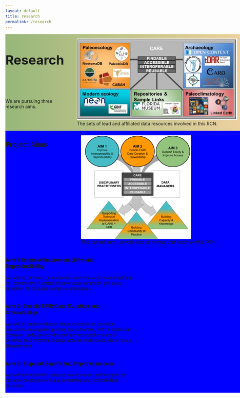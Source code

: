 ```yaml
---
layout: default
title: research
permalink: /research
---
```

<style>
.text-block-main {
  display: grid;
  grid-template-rows: auto auto auto;
  padding: 10px;
  }
</style>


<div class="text-block-main" style="display:grid;grid-template-rows:auto auto;margin:0;padding:0;" id="block1">
  <div class="text-block-right" style="display:grid;grid-template-columns:auto auto;background-image:linear-gradient(to left, #f0d2a1, #97b779);padding-left:0;" id="headingblock">
    <div class="text-block-right" style="display:grid;grid-template-rows:auto auto;background-color:transparent;">
      <h1 style="font-size:40px;">Research</h1>
      <p>We are pursuing three research aims.</p>
    </div>
    <div class="text-block-right" style="background-color:transparent;padding-left:0;">
      <figure>
        <img src="./images/fairos-stakeholders.jpg" alt="Stakeholders" style="max-width:500px;">
        <figcaption>The sets of lead and affiliated data resources involved in this RCN. </figcaption>
      </figure>
    </div>
  </div>
  
  <div class="text-block-right" style="display:grid;grid-template-rows:auto auto;background-color:blue;padding:0;" id="meatblock">
    <div class="text-block-right" style="display:grid;grid-template-columns:auto auto;">
      <h2>Project Aims</h2>
       <div>
        <figure>
          <img src="./images/rcn_aims.png" alt="goals" style="display:block" align="absbottom">
          <figcaption>The central aims, people, and outcomes that motivate this RCN. </figcaption>
        </figure>
       </div>
    </div>
    <div class="text-block-right" style="display:grid;grid-template-columns:repeat(auto-fill, minmax(400px, 1fr));">
      <div class="text-block-right" style="max-width:400px;">
        <h3> Aim 1: Improve Interoperability and Reproducibility </h3>
        <p> We will a) develop guidance for interoperability among long-tail community-curated data resources and
        b) promote adoption of broader metadata standards. </p>
      </div>
      <div class="text-block-right" style="max-width:400px;">
        <h3> Aim 2: Enable FAIR Data Curation and Stewardship </h3>
        <p>  We will a) promote better data science and curation practices among disciplinary practitioners, with a particular focus on    early-career disciplinary         researchers and b) develop and promote best practices and standards for data stewardship. </p>
      </div>
      <div class="text-block-right" style="max-width:400px;">
        <h3> Aim 3: Support Equity and Improve Access </h3>
        <p> We will democratize science in a manner that recognizes broader concepts of data ownership and ethical data curation. </p>
      </div>
    </div>
</div>
